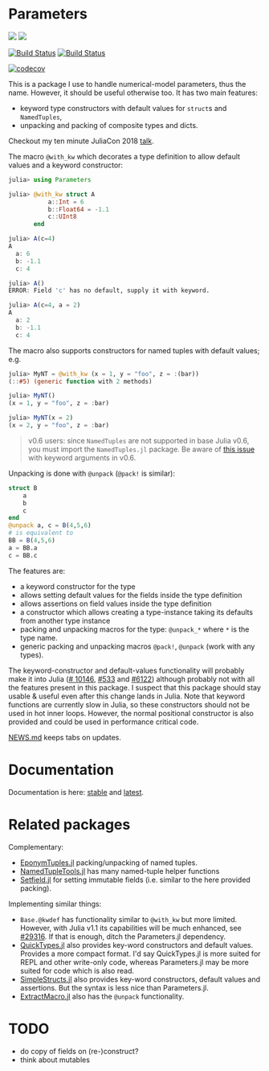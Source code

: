 # Parameters

[![](https://img.shields.io/badge/docs-stable-blue.svg)](https://mauro3.github.io/Parameters.jl/stable)
[![](https://img.shields.io/badge/docs-latest-blue.svg)](https://mauro3.github.io/Parameters.jl/latest)

[![Build Status](https://travis-ci.org/mauro3/Parameters.jl.svg?branch=master)](https://travis-ci.org/mauro3/Parameters.jl)
[![Build Status](https://ci.appveyor.com/api/projects/status/github/mauro3/Parameters.jl?branch=master&svg=true)](https://ci.appveyor.com/project/mauro3/parameters-jl/branch/master)

[![codecov](https://codecov.io/gh/mauro3/Parameters.jl/branch/master/graph/badge.svg)](https://codecov.io/gh/mauro3/Parameters.jl)

<!-- [![Parameters](http://pkg.julialang.org/badges/Parameters_0.6.svg)](http://pkg.julialang.org/?pkg=Parameters) -->
<!-- [![Parameters](http://pkg.julialang.org/badges/Parameters_0.7.svg)](http://pkg.julialang.org/detail/Parameters) -->

This is a package I use to handle numerical-model parameters, thus the
name.  However, it should be useful otherwise too.  It has two main
features:

- keyword type constructors with default values for `struct`s and `NamedTuples`,
- unpacking and packing of composite types and dicts.

Checkout my ten minute JuliaCon 2018 [talk](https://youtu.be/JFrzrTYFYbU?t=1m).

The macro `@with_kw` which decorates a type definition to
allow default values and a keyword constructor:
```julia
julia> using Parameters

julia> @with_kw struct A
           a::Int = 6
           b::Float64 = -1.1
           c::UInt8
       end

julia> A(c=4)
A
  a: 6
  b: -1.1
  c: 4

julia> A()
ERROR: Field 'c' has no default, supply it with keyword.

julia> A(c=4, a = 2)
A
  a: 2
  b: -1.1
  c: 4
```

The macro also supports constructors for named tuples with default values; e.g.

```julia
julia> MyNT = @with_kw (x = 1, y = "foo", z = :(bar))
(::#5) (generic function with 2 methods)

julia> MyNT()
(x = 1, y = "foo", z = :bar)

julia> MyNT(x = 2)
(x = 2, y = "foo", z = :bar)
```

> v0.6 users: since `NamedTuples` are not supported in base Julia v0.6, you must import the `NamedTuples.jl` package. Be aware of [this issue](https://github.com/JuliaLang/julia/issues/17240) with keyword arguments in v0.6.

Unpacking is done with `@unpack` (`@pack!` is similar):
```julia
struct B
    a
    b
    c
end
@unpack a, c = B(4,5,6)
# is equivalent to
BB = B(4,5,6)
a = BB.a
c = BB.c
```

The features are:

- a keyword constructor for the type
- allows setting default values for the fields inside the type
  definition
- allows assertions on field values inside the type definition
- a constructor which allows creating a type-instance taking its defaults from
  another type instance
- packing and unpacking macros for the type: `@unpack_*` where `*` is
  the type name.
- generic packing and unpacking macros `@pack!`, `@unpack` (work with
  any types).

The keyword-constructor and default-values functionality will probably
make it into Julia
([# 10146](https://github.com/JuliaLang/julia/issues/10146),
[#533](https://github.com/JuliaLang/julia/issues/5333) and
[#6122](https://github.com/JuliaLang/julia/pull/6122)) although
probably not with all the features present in this package.  I suspect
that this package should stay usable & useful even after this change
lands in Julia.  Note that keyword functions are currently slow in
Julia, so these constructors should not be used in hot inner loops.
However, the normal positional constructor is also provided and could be
used in performance critical code.

[NEWS.md](https://github.com/mauro3/Parameters.jl/blob/master/NEWS.md)
keeps tabs on updates.

# Documentation

Documentation is here: [stable](https://mauro3.github.io/Parameters.jl/stable) and [latest](https://mauro3.github.io/Parameters.jl/latest).

# Related packages

Complementary:
- [EponymTuples.jl](https://github.com/tpapp/EponymTuples.jl) packing/unpacking
  of named tuples.
- [NamedTupleTools.jl](https://github.com/JeffreySarnoff/NamedTupleTools.jl)
  has many named-tuple helper functions
- [Setfield.jl](https://github.com/jw3126/Setfield.jl) for setting
  immutable fields (i.e. similar to the here provided packing).

Implementing similar things:
- `Base.@kwdef` has functionality similar to `@with_kw` but more
  limited.  However, with Julia v1.1 its capabilities will be much
  enhanced, see [#29316](https://github.com/JuliaLang/julia/pull/29316).
  If that is enough, ditch the Parameters.jl dependency.
- [QuickTypes.jl](https://github.com/cstjean/QuickTypes.jl) also
  provides key-word constructors and default values.  Provides a more
  compact format.  I'd say QuickTypes.jl is more suited for REPL and
  other write-only code, whereas Parameters.jl may be more suited for
  code which is also read.
- [SimpleStructs.jl](https://github.com/pluskid/SimpleStructs.jl) also
  provides key-word constructors, default values and assertions.  But
  the syntax is less nice than Parameters.jl.
- [ExtractMacro.jl](https://github.com/carlobaldassi/ExtractMacro.jl) also has
  the `@unpack` functionality.

# TODO

- do copy of fields on (re-)construct?
- think about mutables
